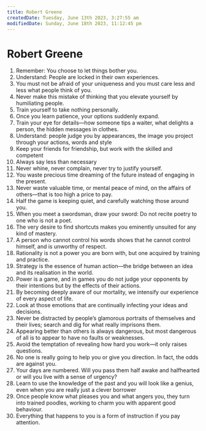 ```yaml
---
title: Robert Greene
createdDate: Tuesday, June 13th 2023, 3:27:55 am
modifiedDate: Sunday, June 18th 2023, 11:12:45 pm
---
```


# Robert Greene

1. Remember: You choose to let things bother you.
2. Understand: People are locked in their own experiences.
3. You must not be afraid of your uniqueness and you must care less and less what people think of you.
4. Never make this mistake of thinking that you elevate yourself by humiliating people.
5. Train yourself to take nothing personally.
6. Once you learn patience, your options suddenly expand.
7. Train your eye for details—how someone tips a waiter, what delights a person, the hidden messages in clothes.
8. Understand: people judge you by appearances, the image you project through your actions, words and style
9. Keep your friends for friendship, but work with the skilled and competent
10. Always say less than necessary
11. Never whine, never complain, never try to justify yourself.
12. You waste precious time dreaming of the future instead of engaging in the present.
13. Never waste valuable time, or mental peace of mind, on the affairs of others—that is too high a price to pay.
14. Half the game is keeping quiet, and carefully watching those around you.
15. When you meet a swordsman, draw your sword: Do not recite poetry to one who is not a poet.
16. The very desire to find shortcuts makes you eminently unsuited for any kind of mastery.
17. A person who cannot control his words shows that he cannot control himself, and is unworthy of respect.
18. Rationality is not a power you are born with, but one acquired by training and practice.
19. Strategy is the essence of human action—the bridge between an idea and its realisation in the world.
20. Power is a game, and in games you do not judge your opponents by their intentions but by the effects of their actions.
21. By becoming deeply aware of our mortality, we intensify our experience of every aspect of life.
22. Look at those emotions that are continually infecting your ideas and decisions.
23. Never be distracted by people’s glamorous portraits of themselves and their lives; search and dig for what really imprisons them.
24. Appearing better than others is always dangerous, but most dangerous of all is to appear to have no faults or weaknesses.
25. Avoid the temptation of revealing how hard you work—it only raises questions.
26. No one is really going to help you or give you direction. In fact, the odds are against you.
27. Your days are numbered. Will you pass them half awake and halfhearted or will you live with a sense of urgency?
28. Learn to use the knowledge of the past and you will look like a genius, even when you are really just a clever borrower
29. Once people know what pleases you and what angers you, they turn into trained poodles, working to charm you with apparent good behaviour.
30. Everything that happens to you is a form of instruction if you pay attention.
